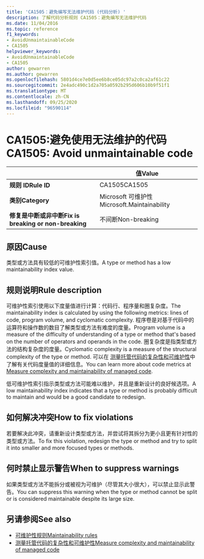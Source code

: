 ```yaml
---
title: 'CA1505：避免编写无法维护代码 (代码分析) '
description: 了解代码分析规则 CA1505：避免编写无法维护代码
ms.date: 11/04/2016
ms.topic: reference
f1_keywords:
- AvoidUnmaintainableCode
- CA1505
helpviewer_keywords:
- AvoidUnmaintainableCode
- CA1505
author: gewarren
ms.author: gewarren
ms.openlocfilehash: 5801d4ce7e0d5ee6b8ce05dc97a2c0ca2af61c22
ms.sourcegitcommit: 2e4adc490c1d2a705a0592b295d606b10b9f51f1
ms.translationtype: MT
ms.contentlocale: zh-CN
ms.lasthandoff: 09/25/2020
ms.locfileid: "96590114"
---
```

# <a name="ca1505-avoid-unmaintainable-code"></a><span data-ttu-id="114e4-103">CA1505:避免使用无法维护的代码</span><span class="sxs-lookup"><span data-stu-id="114e4-103">CA1505: Avoid unmaintainable code</span></span>

| | <span data-ttu-id="114e4-104">值</span><span class="sxs-lookup"><span data-stu-id="114e4-104">Value</span></span> |
|-|-|
| <span data-ttu-id="114e4-105">**规则 ID**</span><span class="sxs-lookup"><span data-stu-id="114e4-105">**Rule ID**</span></span> |<span data-ttu-id="114e4-106">CA1505</span><span class="sxs-lookup"><span data-stu-id="114e4-106">CA1505</span></span>|
| <span data-ttu-id="114e4-107">**类别**</span><span class="sxs-lookup"><span data-stu-id="114e4-107">**Category**</span></span> |<span data-ttu-id="114e4-108">Microsoft 可维护性</span><span class="sxs-lookup"><span data-stu-id="114e4-108">Microsoft.Maintainability</span></span>|
| <span data-ttu-id="114e4-109">**修复是中断或非中断**</span><span class="sxs-lookup"><span data-stu-id="114e4-109">**Fix is breaking or non-breaking**</span></span> |<span data-ttu-id="114e4-110">不间断</span><span class="sxs-lookup"><span data-stu-id="114e4-110">Non-breaking</span></span>|

## <a name="cause"></a><span data-ttu-id="114e4-111">原因</span><span class="sxs-lookup"><span data-stu-id="114e4-111">Cause</span></span>

<span data-ttu-id="114e4-112">类型或方法具有较低的可维护性索引值。</span><span class="sxs-lookup"><span data-stu-id="114e4-112">A type or method has a low maintainability index value.</span></span>

## <a name="rule-description"></a><span data-ttu-id="114e4-113">规则说明</span><span class="sxs-lookup"><span data-stu-id="114e4-113">Rule description</span></span>

<span data-ttu-id="114e4-114">可维护性索引使用以下度量值进行计算：代码行、程序量和圈复杂度。</span><span class="sxs-lookup"><span data-stu-id="114e4-114">The maintainability index is calculated by using the following metrics: lines of code, program volume, and cyclomatic complexity.</span></span> <span data-ttu-id="114e4-115">程序卷是对基于代码中的运算符和操作数的数目了解类型或方法有难度的度量。</span><span class="sxs-lookup"><span data-stu-id="114e4-115">Program volume is a measure of the difficulty of understanding of a type or method that's based on the number of operators and operands in the code.</span></span> <span data-ttu-id="114e4-116">圈复杂度是指类型或方法的结构复杂度的度量。</span><span class="sxs-lookup"><span data-stu-id="114e4-116">Cyclomatic complexity is a measure of the structural complexity of the type or method.</span></span> <span data-ttu-id="114e4-117">可以在 [测量托管代码的复杂性和可维护性](/visualstudio/code-quality/code-metrics-values)中了解有关代码度量值的详细信息。</span><span class="sxs-lookup"><span data-stu-id="114e4-117">You can learn more about code metrics at [Measure complexity and maintainability of managed code](/visualstudio/code-quality/code-metrics-values).</span></span>

<span data-ttu-id="114e4-118">低可维护性索引指示类型或方法可能难以维护，并且是重新设计的良好候选项。</span><span class="sxs-lookup"><span data-stu-id="114e4-118">A low maintainability index indicates that a type or method is probably difficult to maintain and would be a good candidate to redesign.</span></span>

## <a name="how-to-fix-violations"></a><span data-ttu-id="114e4-119">如何解决冲突</span><span class="sxs-lookup"><span data-stu-id="114e4-119">How to fix violations</span></span>

<span data-ttu-id="114e4-120">若要解决此冲突，请重新设计类型或方法，并尝试将其拆分为更小且更有针对性的类型或方法。</span><span class="sxs-lookup"><span data-stu-id="114e4-120">To fix this violation, redesign the type or method and try to split it into smaller and more focused types or methods.</span></span>

## <a name="when-to-suppress-warnings"></a><span data-ttu-id="114e4-121">何时禁止显示警告</span><span class="sxs-lookup"><span data-stu-id="114e4-121">When to suppress warnings</span></span>

<span data-ttu-id="114e4-122">如果类型或方法不能拆分或被视为可维护（尽管其大小很大），可以禁止显示此警告。</span><span class="sxs-lookup"><span data-stu-id="114e4-122">You can suppress this warning when the type or method cannot be split or is considered maintainable despite its large size.</span></span>

## <a name="see-also"></a><span data-ttu-id="114e4-123">另请参阅</span><span class="sxs-lookup"><span data-stu-id="114e4-123">See also</span></span>

- [<span data-ttu-id="114e4-124">可维护性规则</span><span class="sxs-lookup"><span data-stu-id="114e4-124">Maintainability rules</span></span>](maintainability-warnings.md)
- [<span data-ttu-id="114e4-125">测量托管代码的复杂性和可维护性</span><span class="sxs-lookup"><span data-stu-id="114e4-125">Measure complexity and maintainability of managed code</span></span>](/visualstudio/code-quality/code-metrics-values)
